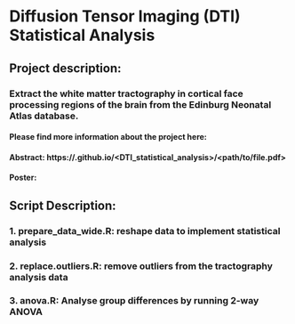 # Diffusion Tensor Imaging (DTI) Statistical Analysis
## Project description:
### Extract the white matter tractography in cortical face processing regions of the brain from the Edinburg Neonatal Atlas database.
#### Please find more information about the project here:
#### Abstract: https://<Japneet62>.github.io/<DTI_statistical_analysis>/<path/to/file.pdf>
#### Poster: 

## Script Description:
### 1. prepare_data_wide.R: reshape data to implement statistical analysis 
### 2. replace.outliers.R: remove outliers from the tractography analysis data
### 3. anova.R: Analyse group differences by running 2-way ANOVA 
